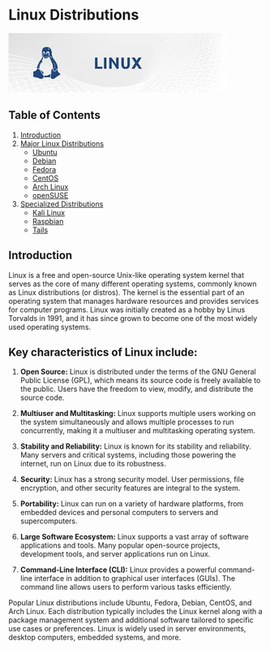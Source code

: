# Linux Distributions
![Linux_Banner](./Banner_Linux.jpeg?format=jpeg&width=600)
## Table of Contents

1. [Introduction](#introduction)
2. [Major Linux Distributions](#major-linux-distributions)
    - [Ubuntu](./Ubuntu/Readme.md)
    - [Debian](./Debian/Readme.md)
    - [Fedora](./Fedora/Readme.md)
    - [CentOS](./CentOS/readme.md)
    - [Arch Linux](./Arch%20Linux/Readme.md)
    - [openSUSE](./openSUSE/Readme.md)
3. [Specialized Distributions](#specialized-distributions)
    - [Kali Linux](./Specialized%20Distributions/Kali%20Linux/Readme.md)
    - [Raspbian](./Specialized%20Distributions/Raspbian/Readme.md)
    - [Tails](./Specialized%20Distributions/Tails/Readme.md)

## Introduction

Linux is a free and open-source Unix-like operating system kernel that serves as the core of many different operating systems, commonly known as Linux distributions (or distros). The kernel is the essential part of an operating system that manages hardware resources and provides services for computer programs. Linux was initially created as a hobby by Linus Torvalds in 1991, and it has since grown to become one of the most widely used operating systems.

## Key characteristics of Linux include:

1. **Open Source:** Linux is distributed under the terms of the GNU General Public License (GPL), which means its source code is freely available to the public. Users have the freedom to view, modify, and distribute the source code.

2. **Multiuser and Multitasking:** Linux supports multiple users working on the system simultaneously and allows multiple processes to run concurrently, making it a multiuser and multitasking operating system.

3. **Stability and Reliability:** Linux is known for its stability and reliability. Many servers and critical systems, including those powering the internet, run on Linux due to its robustness.

4. **Security:** Linux has a strong security model. User permissions, file encryption, and other security features are integral to the system.

5. **Portability:** Linux can run on a variety of hardware platforms, from embedded devices and personal computers to servers and supercomputers.

6. **Large Software Ecosystem:** Linux supports a vast array of software applications and tools. Many popular open-source projects, development tools, and server applications run on Linux.

7. **Command-Line Interface (CLI):** Linux provides a powerful command-line interface in addition to graphical user interfaces (GUIs). The command line allows users to perform various tasks efficiently.

Popular Linux distributions include Ubuntu, Fedora, Debian, CentOS, and Arch Linux. Each distribution typically includes the Linux kernel along with a package management system and additional software tailored to specific use cases or preferences. Linux is widely used in server environments, desktop computers, embedded systems, and more.
